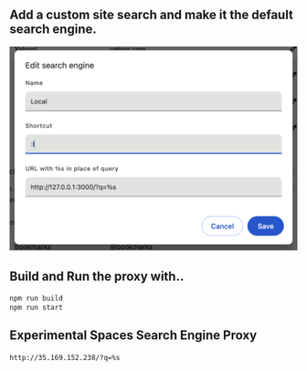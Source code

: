 
## Add a custom site search and make it the default search engine.
![](https://raw.githubusercontent.com/horologger/spaces-search-engine-proxy/master/assets/chrome-add-site-search.png)
## Build and Run the proxy with..
```
npm run build
npm run start
```

## Experimental Spaces Search Engine Proxy
```
http://35.169.152.238/?q=%s
```